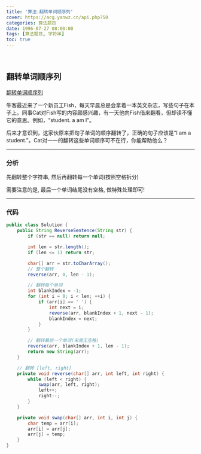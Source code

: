 ```yaml
---
title: '算法:翻转单词顺序列'
cover: https://acg.yanwz.cn/api.php?50
categories: 算法题目
date: 1996-07-27 08:00:00
tags: [算法题目, 字符串]
toc: true
---
```


<br/>

<!--more-->

## 翻转单词顺序列

[翻转单词顺序列](https://www.nowcoder.com/practice/3194a4f4cf814f63919d0790578d51f3?tpId=13&tqId=11197&tPage=3&rp=1&ru=%2Fta%2Fcoding-interviews&qru=%2Fta%2Fcoding-interviews%2Fquestion-ranking)

牛客最近来了一个新员工Fish，每天早晨总是会拿着一本英文杂志，写些句子在本子上。同事Cat对Fish写的内容颇感兴趣，有一天他向Fish借来翻看，但却读不懂它的意思。例如，“student. a am I”。

后来才意识到，这家伙原来把句子单词的顺序翻转了，正确的句子应该是“I am a student.”。Cat对一一的翻转这些单词顺序可不在行，你能帮助他么？

****

### 分析

先翻转整个字符串, 然后再翻转每一个单词(按照空格拆分)

需要注意的是, 最后一个单词结尾没有空格, 做特殊处理即可!

****

### 代码

```java
public class Solution {
    public String ReverseSentence(String str) {
        if (str == null) return null;

        int len = str.length();
        if (len <= 1) return str;

        char[] arr = str.toCharArray();
        // 整个翻转
        reverse(arr, 0, len - 1);

        // 翻转每个单词
        int blankIndex = -1;
        for (int i = 0; i < len; ++i) {
            if (arr[i] == ' ') {
                int next = i;
                reverse(arr, blankIndex + 1, next - 1);
                blankIndex = next;
            }
        }

        // 翻转最后一个单词(末尾无空格)
        reverse(arr, blankIndex + 1, len - 1);
        return new String(arr);
    }

    // 翻转 [left, right]
    private void reverse(char[] arr, int left, int right) {
        while (left < right) {
            swap(arr, left, right);
            left++;
            right--;
        }
    }

    private void swap(char[] arr, int i, int j) {
        char temp = arr[i];
        arr[i] = arr[j];
        arr[j] = temp;
    }
}
```

